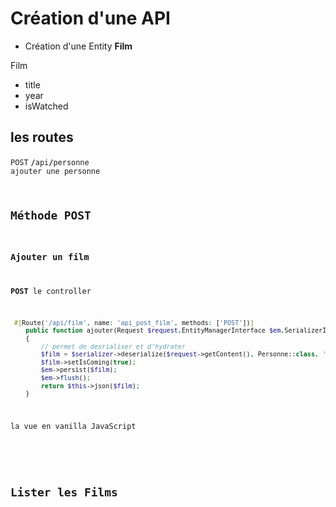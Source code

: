 # Création d'une API
- Création d'une Entity **Film**

Film
 - title  
 - year  
 - isWatched   

## les routes

 <code>POST</code> <code><b>/</b>api<b>/</b>personne</code> <code> ajouter une personne
 


## Méthode POST
### Ajouter un film 
**POST**
le controller
```php
 #[Route('/api/film', name: 'api_post_film', methods: ['POST'])]
    public function ajouter(Request $request,EntityManagerInterface $em,SerializerInterface $serializer): Response
    {
        // permet de desrialiser et d'hydrater
        $film = $serializer->deserialize($request->getContent(), Personne::class, 'json');
        $film->setIsComing(true);
        $em->persist($film);
        $em->flush();
        return $this->json($film);
    }
```
la vue en vanilla JavaScript
```html

```


## Lister les Films
```php

```
